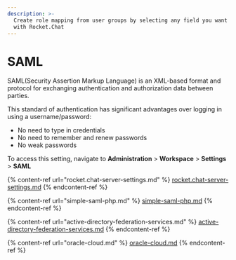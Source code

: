 ```yaml
---
description: >-
  Create role mapping from user groups by selecting any field you want to sync
  with Rocket.Chat
---
```


# SAML

SAML(Security Assertion Markup Language) is an XML-based format and protocol for exchanging authentication and authorization data between parties.&#x20;

This standard of authentication has significant advantages over logging in using a username/password:

* No need to type in credentials
* No need to remember and renew passwords
* No weak passwords

To access this setting, navigate to **Administration** > **Workspace** > **Settings** > **SAML**

{% content-ref url="rocket.chat-server-settings.md" %}
[rocket.chat-server-settings.md](rocket.chat-server-settings.md)
{% endcontent-ref %}

{% content-ref url="simple-saml-php.md" %}
[simple-saml-php.md](simple-saml-php.md)
{% endcontent-ref %}

{% content-ref url="active-directory-federation-services.md" %}
[active-directory-federation-services.md](active-directory-federation-services.md)
{% endcontent-ref %}

{% content-ref url="oracle-cloud.md" %}
[oracle-cloud.md](oracle-cloud.md)
{% endcontent-ref %}
